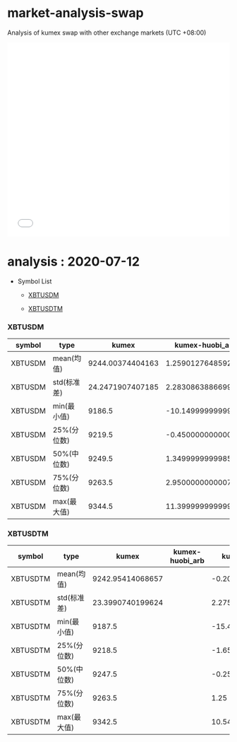 # market-analysis-swap
Analysis of kumex swap with other exchange markets (UTC +08:00)

<iframe width="100%" height="440" src="./data.html" frameborder="no" border="0" scrolling="no"></iframe>

# analysis : 2020-07-12
* Symbol List

  * [XBTUSDM](#xbtusdm)

  * [XBTUSDTM](#xbtusdtm)


### XBTUSDM

symbol|type|kumex|kumex-huobi_arb|kumex-okex_arb
---|---|---|---|---
XBTUSDM | mean(均值) | 9244.00374404163 | 1.25901276485925 | 0.0429179971524153
XBTUSDM | std(标准差) | 24.2471907407185 | 2.2830863886699 | 1.84630337692098
XBTUSDM | min(最小值) | 9186.5 | -10.1499999999996 | -22.2999999999993
XBTUSDM | 25%(分位数) | 9219.5 | -0.450000000000728 | -1.15000000000146
XBTUSDM | 50%(中位数) | 9249.5 | 1.34999999999854 | 0.150000000001455
XBTUSDM | 75%(分位数) | 9263.5 | 2.95000000000073 | 1.45000000000073
XBTUSDM | max(最大值) | 9344.5 | 11.3999999999996 | 11.1500000000015


### XBTUSDTM

symbol|type|kumex|kumex-huobi_arb|kumex-okex_arb
---|---|---|---|---
XBTUSDTM | mean(均值) | 9242.95414068657 |  | -0.206469828383375
XBTUSDTM | std(标准差) | 23.3990740199624 |  | 2.27503973722294
XBTUSDTM | min(最小值) | 9187.5 |  | -15.4500000000007
XBTUSDTM | 25%(分位数) | 9218.5 |  | -1.65000000000146
XBTUSDTM | 50%(中位数) | 9247.5 |  | -0.25
XBTUSDTM | 75%(分位数) | 9263.5 |  | 1.25
XBTUSDTM | max(最大值) | 9342.5 |  | 10.5499999999993

